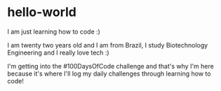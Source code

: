 # hello-world
I am just learning how to code :)

I am twenty two years old and I am from Brazil, I study Biotechnology Engineering and I really love tech :)

I'm getting into the #100DaysOfCode challenge and that's why I'm here because it's where I'll log my daily challenges through learning how to code!
